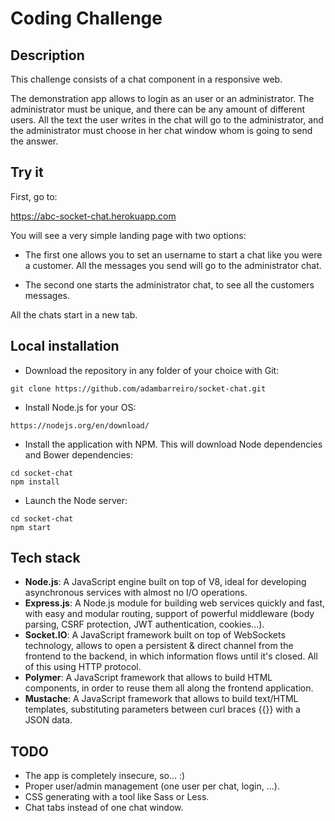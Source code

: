 # Coding Challenge
## Description
This challenge consists of a chat component in a responsive web.

The demonstration app allows to login as an user or an administrator. The administrator must be unique, and there can be any amount of different users. All the text the user writes in the chat will go to the administrator, and the administrator must choose in her chat window whom is going to send the answer.

## Try it
First, go to:

https://abc-socket-chat.herokuapp.com

You will see a very simple landing page with two options:

* The first one allows you to set an username to start a chat like you were a customer. All the messages you send will go to the administrator chat.

* The second one starts the administrator chat, to see all the customers messages.

All the chats start in a new tab.

## Local installation
* Download the repository in any folder of your choice with Git:

`git clone https://github.com/adambarreiro/socket-chat.git`

* Install Node.js for your OS:

`https://nodejs.org/en/download/`

* Install the application with NPM. This will download Node dependencies and Bower dependencies:

```
cd socket-chat
npm install
```

* Launch the Node server:

```
cd socket-chat
npm start
```

## Tech stack

* **Node.js**: A JavaScript engine built on top of V8, ideal for developing asynchronous services with almost no I/O operations.
* **Express.js**: A Node.js module for building web services quickly and fast, with easy and modular routing, support of powerful middleware (body parsing, CSRF protection, JWT authentication, cookies...).
* **Socket.IO**: A JavaScript framework built on top of WebSockets technology, allows to open a persistent & direct channel from the frontend to the backend, in which information flows until it's closed. All of this using HTTP protocol.
* **Polymer**: A JavaScript framework that allows to build HTML components, in order to reuse them all along the frontend application.
* **Mustache**: A JavaScript framework that allows to build text/HTML templates, substituting parameters between curl braces {{}} with a JSON data.

## TODO
* The app is completely insecure, so... :)
* Proper user/admin management (one user per chat, login, ...).
* CSS generating with a tool like Sass or Less.
* Chat tabs instead of one chat window.
